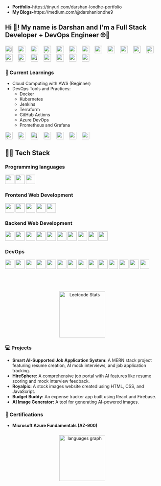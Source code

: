 ###
<div>
  <ul>
    <li><b>Portfolio-</b>https://tinyurl.com/darshan-londhe-portfolio</li>
    <li><b>My Blogs-</b>https://medium.com/@darshanlondhe9</li>
  </ul>
</div>

###

<h2 align="left">Hi 👋! My name is Darshan and I'm a Full Stack Developer + DevOps Engineer 🌐🚀</h2>


###

<div align="left">
  <img src="https://cdn.jsdelivr.net/gh/devicons/devicon/icons/javascript/javascript-original.svg" height="24" alt="javascript logo" />
  <img width="10" />
  <img src="https://cdn.jsdelivr.net/gh/devicons/devicon/icons/typescript/typescript-original.svg" height="24" alt="typescript logo" />
  <img width="10" />
  <img src="https://cdn.jsdelivr.net/gh/devicons/devicon/icons/react/react-original.svg" height="24" alt="react logo" />
  <img width="10" />
  <img src="https://cdn.jsdelivr.net/gh/devicons/devicon/icons/html5/html5-original.svg" height="24" alt="html5 logo" />
  <img width="10" />
  <img src="https://cdn.jsdelivr.net/gh/devicons/devicon/icons/css3/css3-original.svg" height="24" alt="css3 logo" />
  <img width="10" />
  <img src="https://cdn.jsdelivr.net/gh/devicons/devicon/icons/python/python-original.svg" height="24" alt="python logo" />
  <img width="10" />
  <img src="https://cdn.jsdelivr.net/gh/devicons/devicon/icons/c/c-original.svg" height="24" alt="c logo" />
  <img width="10" />
  <img src="https://cdn.jsdelivr.net/gh/devicons/devicon/icons/mysql/mysql-original.svg" height="24" alt="mysql logo" />
  <img width="10" />
  <img src="https://cdn.jsdelivr.net/gh/devicons/devicon/icons/mongodb/mongodb-original.svg" height="24" alt="mongodb logo" />
  <img width="10" />
  <img src="https://cdn.jsdelivr.net/gh/devicons/devicon/icons/nodejs/nodejs-original.svg" height="24" alt="nodejs logo" />
  <img width="10" />
  <img src="https://cdn.jsdelivr.net/gh/devicons/devicon/icons/cplusplus/cplusplus-original.svg" height="24" alt="cplusplus logo" />
  <img width="10" />
  <img src="https://cdn.jsdelivr.net/gh/devicons/devicon/icons/docker/docker-original.svg" height="24" alt="docker logo" />
  <img width="10" />
  <img src="https://cdn.jsdelivr.net/gh/devicons/devicon/icons/kubernetes/kubernetes-plain.svg" height="24" alt="kubernetes logo" />
  <img width="10" />
  <img src="https://cdn.jsdelivr.net/gh/devicons/devicon/icons/firebase/firebase-plain.svg" height="24" alt="firebase logo" />
  <img width="10" />
  <img src="https://cdn.jsdelivr.net/gh/devicons/devicon/icons/jenkins/jenkins-original.svg" height="24" alt="jenkins logo" />
  <img width="10" />
  <img src="https://cdn.jsdelivr.net/gh/devicons/devicon/icons/terraform/terraform-original.svg" height="24" alt="terraform logo" />
  <img width="10" />
  <img src="https://cdn.jsdelivr.net/gh/devicons/devicon/icons/azure/azure-original.svg" height="24" alt="azure logo" />
  <img width="10" />
  <img src="https://cdn.jsdelivr.net/gh/devicons/devicon/icons/prometheus/prometheus-original.svg" height="24" alt="prometheus logo" />
  <img width="10" />
  <img src="https://cdn.jsdelivr.net/gh/devicons/devicon/icons/grafana/grafana-original.svg" height="24" alt="grafana logo" />
</div>

###

<h3 align="left">🌱 Current Learnings</h3>
<ul>
  <li>Cloud Computing with AWS (Beginner)</li>
  <li>DevOps Tools and Practices:
    <ul>
      <li>Docker</li>
      <li>Kubernetes</li>
      <li>Jenkins</li>
      <li>Terraform</li>
      <li>GitHub Actions</li>
      <li>Azure DevOps</li>
      <li>Prometheus and Grafana</li>
    </ul>
  </li>
</ul>

<div align="left">
  <img src="https://cdn.jsdelivr.net/gh/devicons/devicon/icons/docker/docker-original.svg" height="24" alt="docker logo" />
  <img width="10" />
  <img src="https://cdn.jsdelivr.net/gh/devicons/devicon/icons/kubernetes/kubernetes-plain.svg" height="24" alt="kubernetes logo" />
  <img width="10" />
  <img src="https://cdn.jsdelivr.net/gh/devicons/devicon/icons/jenkins/jenkins-original.svg" height="24" alt="jenkins logo" />
  <img width="10" />
  <img src="https://cdn.jsdelivr.net/gh/devicons/devicon/icons/terraform/terraform-original.svg" height="24" alt="terraform logo" />
  <img width="10" />
  <img src="https://cdn.jsdelivr.net/gh/devicons/devicon/icons/azure/azure-original.svg" height="24" alt="azure logo" />
  <img width="10" />
  <img src="https://cdn.jsdelivr.net/gh/devicons/devicon/icons/prometheus/prometheus-original.svg" height="24" alt="prometheus logo" />
  <img width="10" />
  <img src="https://cdn.jsdelivr.net/gh/devicons/devicon/icons/grafana/grafana-original.svg" height="24" alt="grafana logo" />
</div>

## 🧑‍💻 Tech Stack

### Programming languages
<!-- [![My Skills](https://skillicons.dev/icons?i=cpp,py,c&theme=light)](https://skillicons.dev) -->
<p>
  <img src="https://img.shields.io/badge/C-00599C?style=for-the-badge&logo=c&logoColor=white" height="30" />
  <img src="https://img.shields.io/badge/C%2B%2B-00599C?style=for-the-badge&logo=c%2B%2B&logoColor=white" height="30" />
  <img src="https://img.shields.io/badge/python-FFD43B?style=for-the-badge&logo=python&logoColor=blue" height="30" />
</p>

### Frontend Web Development
<p>
  <img src="https://img.shields.io/badge/HTML5-E34F26?style=for-the-badge&logo=html5&logoColor=white" height="30" />
  <img src="https://img.shields.io/badge/CSS3-1572B6?style=for-the-badge&logo=css3&logoColor=white" height="30" />
  <img src="https://img.shields.io/badge/JavaScript-323330?style=for-the-badge&logo=javascript&logoColor=F7DF1E" height="30" />
  <img src="https://img.shields.io/badge/React-20232A?style=for-the-badge&logo=react&logoColor=61DAFB" height="30" />
  <img src="https://img.shields.io/badge/Redux-593D88?style=for-the-badge&logo=redux&logoColor=white" height="30" />
</p>

### Backend Web Development
<p>
  <img src="https://img.shields.io/badge/TypeScript-007ACC?style=for-the-badge&logo=typescript&logoColor=white" height="30" />
  <img src="https://img.shields.io/badge/MongoDB-4EA94B?style=for-the-badge&logo=mongodb&logoColor=white" height="30" />
  <img src="https://img.shields.io/badge/Node%20js-339933?style=for-the-badge&logo=nodedotjs&logoColor=white" height="30" />
  <img src="https://img.shields.io/badge/Express%20js-000000?style=for-the-badge&logo=express&logoColor=white" height="30" />
  <img src="https://img.shields.io/badge/next%20js-000000?style=for-the-badge&logo=nextdotjs&logoColor=white" height="30" />
  <img src="https://img.shields.io/badge/Prisma-3982CE?style=for-the-badge&logo=Prisma&logoColor=white" height="30" />
  <img src="https://img.shields.io/badge/Postman-FF6C37?style=for-the-badge&logo=Postman&logoColor=white" height="30" />
  <img src="https://img.shields.io/badge/Nginx-009639?style=for-the-badge&logo=nginx&logoColor=white" height="30" />
  <img src="https://img.shields.io/badge/Cloudinary-3448C5?style=for-the-badge&logo=Cloudinary&logoColor=white" height="30" />
  <img src="https://img.shields.io/badge/PostgreSQL-316192?style=for-the-badge&logo=postgresql&logoColor=white" height="30" />
</p>

### DevOps
<p>
  <img src="https://img.shields.io/badge/docker-2496ED?style=for-the-badge&logo=docker&logoColor=white" height="30" />
  <img src="https://img.shields.io/badge/kubernetes-326CE5?style=for-the-badge&logo=kubernetes&logoColor=white" height="30" />
  <img src="https://img.shields.io/badge/jenkins-D24939?style=for-the-badge&logo=jenkins&logoColor=white" height="30" />
  <img src="https://img.shields.io/badge/git-F05032?style=for-the-badge&logo=git&logoColor=white" height="30" />
  <img src="https://img.shields.io/badge/github%20actions-2088FF?style=for-the-badge&logo=githubactions&logoColor=white" height="30" />
  <img src="https://img.shields.io/badge/terraform-7B42BC?style=for-the-badge&logo=terraform&logoColor=white" height="30" />
  <img src="https://img.shields.io/badge/aws-232F3E?style=for-the-badge&logo=amazonaws&logoColor=white" height="30" />
  <img src="https://img.shields.io/badge/azure-0078D4?style=for-the-badge&logo=microsoftazure&logoColor=white" height="30" />
  <img src="https://img.shields.io/badge/ansible-EE0000?style=for-the-badge&logo=ansible&logoColor=white" height="30" />
  <img src="https://img.shields.io/badge/prometheus-E6522C?style=for-the-badge&logo=prometheus&logoColor=white" height="30" />
  <img src="https://img.shields.io/badge/grafana-F46800?style=for-the-badge&logo=grafana&logoColor=white" height="30" />
  <img src="https://img.shields.io/badge/helm-0F1689?style=for-the-badge&logo=helm&logoColor=white" height="30" />
  <img src="https://img.shields.io/badge/nginx-009639?style=for-the-badge&logo=nginx&logoColor=white" height="30" />
  <img src="https://img.shields.io/badge/CI%2FCD-239120?style=for-the-badge&logo=githubactions&logoColor=white" height="30" />
</p>

<br><br>

###
<div align="center">
  <img src="https://leetcard.jacoblin.cool/Darshan_Londhe" height="150" alt="Leetcode Stats" />
</div>

###

<h3 align="left">💻 Projects</h3>
<ul>
  <li><b>Smart AI-Supported Job Application System:</b> A MERN stack project featuring resume creation, AI mock interviews, and job application tracking.</li>
  <li><b>HireSphere:</b> A comprehensive job portal with AI features like resume scoring and mock interview feedback.</li>
  <li><b>Royalpic:</b> A stock images website created using HTML, CSS, and JavaScript.</li>
  <li><b>Budget Buddy:</b> An expense tracker app built using React and Firebase.</li>
  <li><b>AI Image Generator:</b> A tool for generating AI-powered images.</li>
</ul>

<h3 align="left">📜 Certifications</h3>
<ul>
  <li><b>Microsoft Azure Fundamentals (AZ-900)</b></li>
</ul>

###

<div align="center">
  <img src="https://github-readme-stats.vercel.app/api/top-langs?username=Darshan2605&locale=en&hide_title=false&layout=compact&card_width=320&langs_count=5&theme=dracula&hide_border=false&order=2" height="150" alt="languages graph" />
</div>
